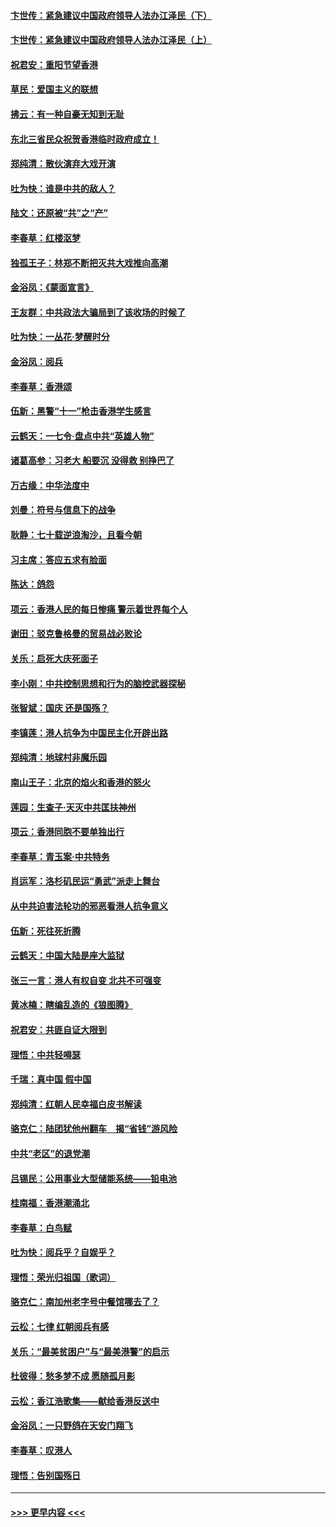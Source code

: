 #### [卞世传：紧急建议中国政府领导人法办江泽民（下）](../pages/nsc993/n11573390.md?t=10080222) 
#### [卞世传：紧急建议中国政府领导人法办江泽民（上）](../pages/nsc993/n11573208.md?t=10080222) 
#### [祝君安：重阳节望香港](../pages/nsc993/n11573190.md?t=10080222) 
#### [草民：爱国主义的联想](../pages/nsc993/n11572333.md?t=10080222) 
#### [拂云：有一种自豪无知到无耻](../pages/nsc993/n11572006.md?t=10080222) 
#### [东北三省民众祝贺香港临时政府成立！](../pages/nsc993/n11571215.md?t=10080222) 
#### [郑纯清：散伙演弃大戏开演](../pages/nsc993/n11570826.md?t=10080222) 
#### [吐为快：谁是中共的敌人？](../pages/nsc993/n11570817.md?t=10080222) 
#### [陆文：还原被“共”之“产”](../pages/nsc993/n11570798.md?t=10080222) 
#### [李春草：红楼沤梦](../pages/nsc993/n11569673.md?t=10080222) 
#### [独孤王子：林郑不断把灭共大戏推向高潮](../pages/nsc993/n11569381.md?t=10080222) 
#### [金浴凤：《蒙面宣言》](../pages/nsc993/n11569368.md?t=10080222) 
#### [王友群：中共政法大骗局到了该收场的时候了](../pages/nsc993/n11568940.md?t=10080222) 
#### [吐为快：一丛花‧梦醒时分](../pages/nsc993/n11567491.md?t=10080222) 
#### [金浴凤：阅兵](../pages/nsc993/n11567454.md?t=10080222) 
#### [李春草：香港颂](../pages/nsc993/n11567444.md?t=10080222) 
#### [伍新：黑警“十一”枪击香港学生感言](../pages/nsc993/n11567426.md?t=10080222) 
#### [云鹤天：一七令‧盘点中共“英雄人物”](../pages/nsc993/n11567091.md?t=10080222) 
#### [诸葛高参：习老大 船要沉 没得救 别挣巴了](../pages/nsc993/n11566976.md?t=10080222) 
#### [万古缘：中华法度中](../pages/nsc993/n11566726.md?t=10080222) 
#### [刘曼：符号与信息下的战争](../pages/nsc993/n11564655.md?t=10080222) 
#### [耿静：七十载逆浪淘沙，且看今朝](../pages/nsc993/n11564520.md?t=10080222) 
#### [习主席：答应五求有脸面](../pages/nsc993/n11563953.md?t=10080222) 
#### [陈达：鸽怨](../pages/nsc993/n11561879.md?t=10080222) 
#### [项云：香港人民的每日惨痛  警示着世界每个人](../pages/nsc993/n11559273.md?t=10080222) 
#### [谢田：驳克鲁格曼的贸易战必败论](../pages/nsc993/n11555840.md?t=10080222) 
#### [关乐：启死大庆死面子](../pages/nsc993/n11556823.md?t=10080222) 
#### [李小刚：中共控制思想和行为的脑控武器探秘](../pages/nsc993/n11556776.md?t=10080222) 
#### [张智斌：国庆  还是国殇？](../pages/nsc993/n11556617.md?t=10080222) 
#### [李镇莲：港人抗争为中国民主化开辟出路](../pages/nsc993/n11556570.md?t=10080222) 
#### [郑纯清：地球村非魔乐园](../pages/nsc993/n11555415.md?t=10080222) 
#### [南山王子：北京的焰火和香港的怒火](../pages/nsc993/n11555318.md?t=10080222) 
#### [莲园：生查子·天灭中共匡扶神州](../pages/nsc993/n11555302.md?t=10080222) 
#### [项云：香港同胞不要单独出行](../pages/nsc993/n11555276.md?t=10080222) 
#### [李春草：青玉案‧中共特务](../pages/nsc993/n11552356.md?t=10080222) 
#### [肖运军：洛杉矶民运“勇武”派走上舞台](../pages/nsc993/n11551595.md?t=10080222) 
#### [从中共迫害法轮功的邪恶看港人抗争意义](../pages/nsc993/n11540858.md?t=10080222) 
#### [伍新：死往死折腾](../pages/nsc993/n11550174.md?t=10080222) 
#### [云鹤天：中国大陆是座大监狱](../pages/nsc993/n11550155.md?t=10080222) 
#### [张三一言：港人有权自变 北共不可强变](../pages/nsc993/n11550132.md?t=10080222) 
#### [黄冰楠：瞎编乱造的《狼图腾》](../pages/nsc993/n11550082.md?t=10080222) 
#### [祝君安：共匪自证大限到](../pages/nsc993/n11550041.md?t=10080222) 
#### [理悟：中共轻嘚瑟](../pages/nsc993/n11547978.md?t=10080222) 
#### [千瑞：真中国 假中国](../pages/nsc993/n11547865.md?t=10080222) 
#### [郑纯清：红朝人民幸福白皮书解读](../pages/nsc993/n11547499.md?t=10080222) 
#### [骆克仁：陆团犹他州翻车　揭“省钱”游风险](../pages/nsc993/n11546977.md?t=10080222) 
#### [中共“老区”的退党潮](../pages/nsc993/n11545995.md?t=10080222) 
#### [吕锡民：公用事业大型储能系统——铅电池](../pages/nsc993/n11545701.md?t=10080222) 
#### [桂南福：香港潮涌北](../pages/nsc993/n11545682.md?t=10080222) 
#### [李春草：白鸟赋](../pages/nsc993/n11545663.md?t=10080222) 
#### [吐为快：阅兵乎？自娱乎？](../pages/nsc993/n11545625.md?t=10080222) 
#### [理悟：荣光归祖国（歌词）](../pages/nsc993/n11545616.md?t=10080222) 
#### [骆克仁：南加州老字号中餐馆哪去了？](../pages/nsc993/n11545120.md?t=10080222) 
#### [云松：七律 红朝阅兵有感](../pages/nsc993/n11542394.md?t=10080222) 
#### [关乐：“最美贫困户”与“最美港警”的启示](../pages/nsc993/n11542252.md?t=10080222) 
#### [杜彼得：愁多梦不成 愿随孤月影](../pages/nsc993/n11540296.md?t=10080222) 
#### [云松：香江浩歌集——献给香港反送中](../pages/nsc993/n11540149.md?t=10080222) 
#### [金浴凤：一只野鸽在天安门翔飞](../pages/nsc993/n11540280.md?t=10080222) 
#### [李春草：叹港人](../pages/nsc993/n11540119.md?t=10080222) 
#### [理悟：告别国殇日](../pages/nsc993/n11539610.md?t=10080222) 

----
#### [ >>> 更早内容 <<< ](../indexes/nsc993-earlier.md)
